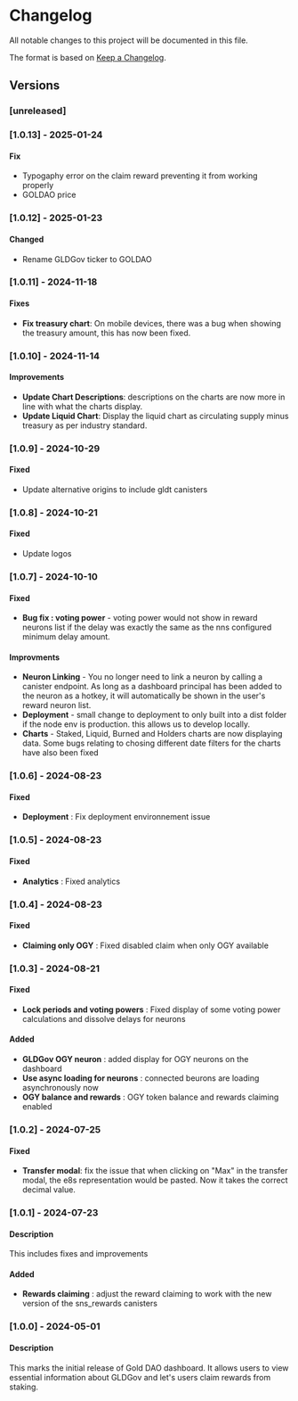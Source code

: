 # Changelog

All notable changes to this project will be documented in this file.

The format is based on [Keep a Changelog](https://keepachangelog.com/en/1.0.0/).

## Versions

### [unreleased]

### [1.0.13] - 2025-01-24

#### Fix

- Typogaphy error on the claim reward preventing it from working properly
- GOLDAO price

### [1.0.12] - 2025-01-23

#### Changed

- Rename GLDGov ticker to GOLDAO

### [1.0.11] - 2024-11-18

#### Fixes

- **Fix treasury chart**: On mobile devices, there was a bug when showing the treasury amount, this has now been fixed.

### [1.0.10] - 2024-11-14

#### Improvements

- **Update Chart Descriptions**: descriptions on the charts are now more in line with what the charts display.
- **Update Liquid Chart**: Display the liquid chart as circulating supply minus treasury as per industry standard.

### [1.0.9] - 2024-10-29

#### Fixed

- Update alternative origins to include gldt canisters

### [1.0.8] - 2024-10-21

#### Fixed

- Update logos

### [1.0.7] - 2024-10-10

#### Fixed

- **Bug fix : voting power** - voting power would not show in reward neurons list if the delay was exactly the same as the nns configured minimum delay amount.

#### Improvments

- **Neuron Linking** - You no longer need to link a neuron by calling a canister endpoint. As long as a dashboard principal has been added to the neuron as a hotkey, it will automatically be shown in the user's reward neuron list.
- **Deployment** - small change to deployment to only built into a dist folder if the node env is production. this allows us to develop locally.
- **Charts** - Staked, Liquid, Burned and Holders charts are now displaying data. Some bugs relating to chosing different date filters for the charts have also been fixed

### [1.0.6] - 2024-08-23

#### Fixed

- **Deployment** : Fix deployment environnement issue

### [1.0.5] - 2024-08-23

#### Fixed

- **Analytics** : Fixed analytics

### [1.0.4] - 2024-08-23

#### Fixed

- **Claiming only OGY** : Fixed disabled claim when only OGY available

### [1.0.3] - 2024-08-21

#### Fixed

- **Lock periods and voting powers** : Fixed display of some voting power calculations and dissolve delays for neurons

#### Added

- **GLDGov OGY neuron** : added display for OGY neurons on the dashboard
- **Use async loading for neurons** : connected beurons are loading asynchronously now
- **OGY balance and rewards** : OGY token balance and rewards claiming enabled

### [1.0.2] - 2024-07-25

#### Fixed

- **Transfer modal**: fix the issue that when clicking on "Max" in the transfer modal, the e8s representation would be pasted. Now it takes the correct decimal value.

### [1.0.1] - 2024-07-23

#### Description

This includes fixes and improvements

#### Added

- **Rewards claiming** : adjust the reward claiming to work with the new version of the sns_rewards canisters

### [1.0.0] - 2024-05-01

#### Description

This marks the initial release of Gold DAO dashboard. It allows users to view essential information about GLDGov and let's users claim rewards from staking.
